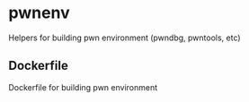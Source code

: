 # pwnenv
Helpers for building pwn environment (pwndbg, pwntools, etc)

## Dockerfile
Dockerfile for building pwn environment
